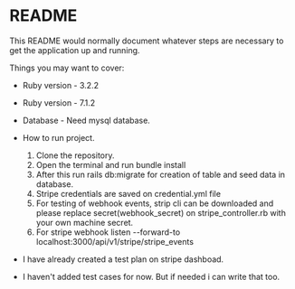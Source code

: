 # README

This README would normally document whatever steps are necessary to get the
application up and running.

Things you may want to cover:

* Ruby version - 3.2.2

* Ruby version - 7.1.2

* Database - Need mysql database.

* How to run project.
	1. Clone the repository.
	2. Open the terminal and run bundle install
	3. After this run rails db:migrate for creation of table and seed data in database. 
	4. Stripe credentials are saved on credential.yml file
	5. For testing of webhook events, strip cli can be downloaded and please replace secret(webhook_secret) on stripe_controller.rb with your own machine secret. 
	6. For stripe webhook listen --forward-to  localhost:3000/api/v1/stripe/stripe_events

* I have already created a test plan on stripe dashboad.

* I haven't added test cases for now. But if needed i can write that too.

